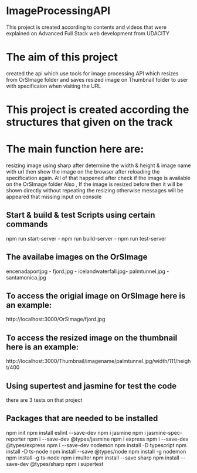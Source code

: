 # ImageProcessingAPI
 This project is created according to contents and videos that were explained on Advanced Full Stack web development from UDACITY
# The aim of this project
created the api which use tools for image processing API  which resizes from OrSImage folder and saves resized image on Thumbnail folder to user with specificaion when visiting the URL
# This project is created according the structures that given on the track
# The main function here are:
resizing image using sharp  after determine the width & height & image name with url 
then show the image on the browser after reloading the specification again.
All of that happened after check if the image is available on the OrSImage folder 
Also , If the image is resized before then it will be shown directly without repeating the resizing
otherwise messages will be appeared that missing input on console
## Start & build & test Scripts  using certain commands
npm run start-server - 
npm run build-server -
npm run test-server 
## The availabe images on the OrSImage
encenadaportjpg - fjord.jpg - icelandwaterfall.jpg-
palmtunnel.jpg - santamonica.jpg
## To access the origial image on OrSImage here is an example:
http://localhost:3000/OrSImage/fjord.jpg
## To access the resized image on the thumbnail here is an example:
http://localhost:3000/Thumbnail/imagename/palmtunnel.jpg/width/111/height/400
## Using supertest and jasmine for test the code
there are 3 tests on that project


## Packages that are needed to be installed
 npm init
 npm install eslint --save-dev
 npm i jasmine
 npm i jasmine-spec-reporter
 npm i --save-dev @types/jasmine
 npm i express
npm i --save-dev @types/express
npm i --save-dev nodemon
npm install -D typescript
npm install -D ts-node
npm install --save @types/node
npm install -g nodemon
npm install -g ts-node
npm i  multer 
npm install --save sharp npm install --save-dev @types/sharp
npm i supertest

